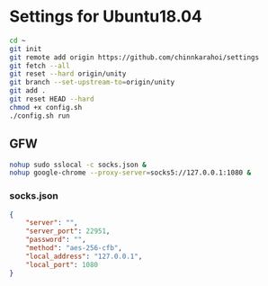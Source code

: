 # Settings for Ubuntu18.04
```sh
cd ~
git init
git remote add origin https://github.com/chinnkarahoi/settings
git fetch --all
git reset --hard origin/unity
git branch --set-upstream-to=origin/unity
git add .
git reset HEAD --hard
chmod +x config.sh
./config.sh run
```



## GFW
```sh
nohup sudo sslocal -c socks.json &
nohup google-chrome --proxy-server=socks5://127.0.0.1:1080 &
```

### socks.json
```json
{
	"server": "",
	"server_port": 22951,
	"password": "",
	"method": "aes-256-cfb",
	"local_address": "127.0.0.1",
	"local_port": 1080
}
```
